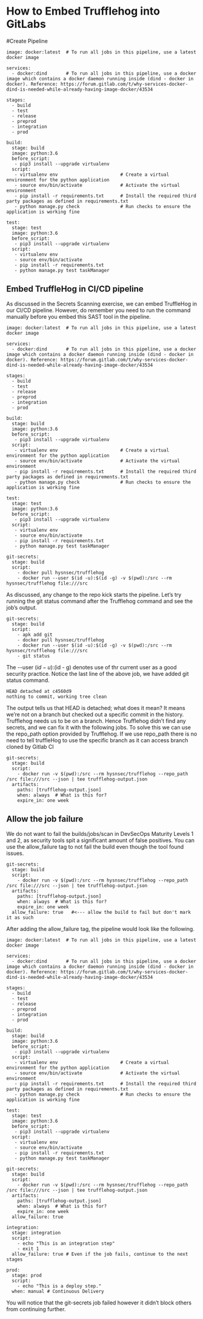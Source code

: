 # How to Embed Trufflehog into GitLabs

#Create Pipeline
```
image: docker:latest  # To run all jobs in this pipeline, use a latest docker image

services:
  - docker:dind       # To run all jobs in this pipeline, use a docker image which contains a docker daemon running inside (dind - docker in docker). Reference: https://forum.gitlab.com/t/why-services-docker-dind-is-needed-while-already-having-image-docker/43534

stages:
  - build
  - test
  - release
  - preprod
  - integration
  - prod

build:
  stage: build
  image: python:3.6
  before_script:
   - pip3 install --upgrade virtualenv
  script:
   - virtualenv env                       # Create a virtual environment for the python application
   - source env/bin/activate              # Activate the virtual environment
   - pip install -r requirements.txt      # Install the required third party packages as defined in requirements.txt
   - python manage.py check               # Run checks to ensure the application is working fine

test:
  stage: test
  image: python:3.6
  before_script:
   - pip3 install --upgrade virtualenv
  script:
   - virtualenv env
   - source env/bin/activate
   - pip install -r requirements.txt
   - python manage.py test taskManager
```
## Embed TruffleHog in CI/CD pipeline
As discussed in the Secrets Scanning exercise, we can embed TruffleHog in our CI/CD pipeline. However, do remember you need to run the command manually before you embed this SAST tool in the pipeline.
```
image: docker:latest  # To run all jobs in this pipeline, use a latest docker image

services:
  - docker:dind       # To run all jobs in this pipeline, use a docker image which contains a docker daemon running inside (dind - docker in docker). Reference: https://forum.gitlab.com/t/why-services-docker-dind-is-needed-while-already-having-image-docker/43534

stages:
  - build
  - test
  - release
  - preprod
  - integration
  - prod

build:
  stage: build
  image: python:3.6
  before_script:
   - pip3 install --upgrade virtualenv
  script:
   - virtualenv env                       # Create a virtual environment for the python application
   - source env/bin/activate              # Activate the virtual environment
   - pip install -r requirements.txt      # Install the required third party packages as defined in requirements.txt
   - python manage.py check               # Run checks to ensure the application is working fine

test:
  stage: test
  image: python:3.6
  before_script:
   - pip3 install --upgrade virtualenv
  script:
   - virtualenv env
   - source env/bin/activate
   - pip install -r requirements.txt
   - python manage.py test taskManager

git-secrets:
  stage: build
  script:
    - docker pull hysnsec/trufflehog
    - docker run --user $(id -u):$(id -g) -v $(pwd):/src --rm hysnsec/trufflehog file:///src
```
As discussed, any change to the repo kick starts the pipeline.
Let’s try running the git status command after the Trufflehog command and see the job’s output.
```
git-secrets:
  stage: build
  script:
    - apk add git
    - docker pull hysnsec/trufflehog
    - docker run --user $(id -u):$(id -g) -v $(pwd):/src --rm hysnsec/trufflehog file:///src
    - git status
```
The --user $(id -u):$(id - g) denotes use of thr current user as a good security practice.
Notice the last line of the above job, we have added git status command.
```
HEAD detached at c4560d9
nothing to commit, working tree clean
```
The output tells us that HEAD is detached; what does it mean? It means we’re not on a branch but checked out a specific commit in the history. Trufflehog needs us to be on a branch. Hence Trufflehog didn’t find any secrets, and we can fix it with the following jobs.
To solve this we can use the repo_path option provided by Trufflehog.
If we use repo_path there is no need to tell truffleHog to use the specific branch as it can access branch cloned by Gitlab CI
```
git-secrets:
  stage: build
  script:
    - docker run -v $(pwd):/src --rm hysnsec/trufflehog --repo_path /src file:///src --json | tee trufflehog-output.json
  artifacts:
    paths: [trufflehog-output.json]
    when: always  # What is this for?
    expire_in: one week
```
## Allow the job failure
 We do not want to fail the builds/jobs/scan in DevSecOps Maturity Levels 1 and 2, as security tools spit a significant amount of false positives.
You can use the allow_failure tag to not fail the build even though the tool found issues.
```
git-secrets:
  stage: build
  script:
    - docker run -v $(pwd):/src --rm hysnsec/trufflehog --repo_path /src file:///src --json | tee trufflehog-output.json
  artifacts:
    paths: [trufflehog-output.json]
    when: always  # What is this for?
    expire_in: one week
  allow_failure: true   #<--- allow the build to fail but don't mark it as such
```
After adding the allow_failure tag, the pipeline would look like the following.
```
image: docker:latest  # To run all jobs in this pipeline, use a latest docker image

services:
  - docker:dind       # To run all jobs in this pipeline, use a docker image which contains a docker daemon running inside (dind - docker in docker). Reference: https://forum.gitlab.com/t/why-services-docker-dind-is-needed-while-already-having-image-docker/43534

stages:
  - build
  - test
  - release
  - preprod
  - integration
  - prod

build:
  stage: build
  image: python:3.6
  before_script:
   - pip3 install --upgrade virtualenv
  script:
   - virtualenv env                       # Create a virtual environment for the python application
   - source env/bin/activate              # Activate the virtual environment
   - pip install -r requirements.txt      # Install the required third party packages as defined in requirements.txt
   - python manage.py check               # Run checks to ensure the application is working fine

test:
  stage: test
  image: python:3.6
  before_script:
   - pip3 install --upgrade virtualenv
  script:
   - virtualenv env
   - source env/bin/activate
   - pip install -r requirements.txt
   - python manage.py test taskManager

git-secrets:
  stage: build
  script:
    - docker run -v $(pwd):/src --rm hysnsec/trufflehog --repo_path /src file:///src --json | tee trufflehog-output.json
  artifacts:
    paths: [trufflehog-output.json]
    when: always  # What is this for?
    expire_in: one week
  allow_failure: true

integration:
  stage: integration
  script:
    - echo "This is an integration step"
    - exit 1
  allow_failure: true # Even if the job fails, continue to the next stages

prod:
  stage: prod
  script:
    - echo "This is a deploy step."
  when: manual # Continuous Delivery
```
You will notice that the git-secrets job failed however it didn’t block others from continuing further.